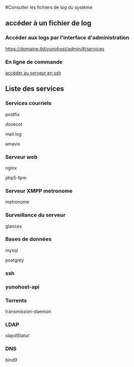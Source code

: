 #Consulter les fichiers de log du système

## accéder à un fichier de log

### Accéder aux logs par l'interface d'administration
https://domaine.tld/yunohost/admin/#/services

### En ligne de commande
[accéder au serveur en ssh](ssh_fr)

## Liste des services

### Services courriels

postfix

dovecot

mail.log

amavis

### Serveur web

nginx

php5-fpm

### Serveur XMPP metronome

metronome

### Surveillance du serveur

glances

### Bases de données

mysql

postgrey

### ssh

### yunohost-api

### Torrents

transmission-daemon

### LDAP

slapdStatut

### DNS

bind9




